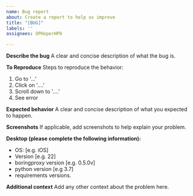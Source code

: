 ```yaml
---
name: Bug report
about: Create a report to help us improve
title: "[BUG]"
labels: ''
assignees: OPHoperHPO

---
```


**Describe the bug**
A clear and concise description of what the bug is.

**To Reproduce**
Steps to reproduce the behavior:
1. Go to '...'
2. Click on '....'
3. Scroll down to '....'
4. See error

**Expected behavior**
A clear and concise description of what you expected to happen.

**Screenshots**
If applicable, add screenshots to help explain your problem.

**Desktop (please complete the following information):**
 - OS: [e.g. iOS]
 - Version [e.g. 22]
 - boringproxy version [e.g. 0.5.0v]
 - python version [e.g 3.7]
 - requirements versions.

**Additional context**
Add any other context about the problem here.
